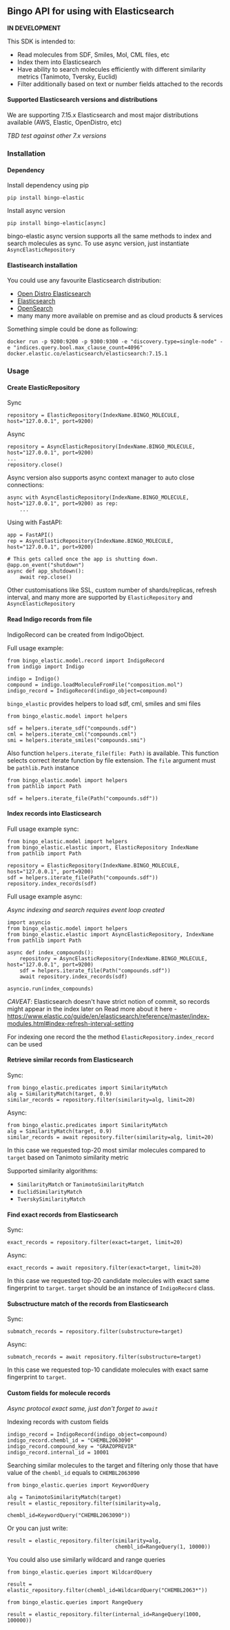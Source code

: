 ## Bingo API for using with Elasticsearch

**IN DEVELOPMENT**

This SDK is intended to:

- Read molecules from SDF, Smiles, Mol, CML files, etc
- Index them into Elasticsearch
- Have ability to search molecules efficiently with different similarity metrics (Tanimoto, Tversky, Euclid)
- Filter additionally based on text or number fields attached to the records

#### Supported Elasticsearch versions and distributions

We are supporting 7.15.x Elasticsearch and most major distributions available (AWS, Elastic, OpenDistro, etc)

*TBD test against other 7.x versions*

### Installation

#### Dependency

Install dependency using pip

```
pip install bingo-elastic
```

Install async version

```
pip install bingo-elastic[async]
```

bingo-elastic async version supports all the same methods to index and search
molecules as sync. To use async version, just instantiate `AsyncElasticRepository`


#### Elastisearch installation

You could use any favourite Elasticsearch distribution:

- [Open Distro Elasticsearch](https://opendistro.github.io/for-elasticsearch-docs/docs/install/)
- [Elasticsearch](https://www.elastic.co/guide/en/elasticsearch/reference/current/install-elasticsearch.html)
- [OpenSearch](https://opensearch.org/docs/latest/opensearch/install/index/)
- many many more available on premise and as cloud products & services

Something simple could be done as following:

```
docker run -p 9200:9200 -p 9300:9300 -e "discovery.type=single-node" -e "indices.query.bool.max_clause_count=4096" docker.elastic.co/elasticsearch/elasticsearch:7.15.1
```

### Usage

#### Create ElasticRepository

Sync

```
repository = ElasticRepository(IndexName.BINGO_MOLECULE, host="127.0.0.1", port=9200)
```

Async

```
repository = AsyncElasticRepository(IndexName.BINGO_MOLECULE, host="127.0.0.1", port=9200)
...
repository.close()
```

Async version also supports async context manager to auto close connections:

```
async with AsyncElasticRepository(IndexName.BINGO_MOLECULE, host="127.0.0.1", port=9200) as rep:
    ...
```

Using with FastAPI:

```
app = FastAPI()
rep = AsyncElasticRepository(IndexName.BINGO_MOLECULE, host="127.0.0.1", port=9200)

# This gets called once the app is shutting down.
@app.on_event("shutdown")
async def app_shutdown():
    await rep.close()
```


Other customisations like SSL, custom number of shards/replicas, refresh interval, and many more are supported by `ElasticRepository` and `AsyncElasticRepository`

#### Read Indigo records from file

IndigoRecord can be created from IndigoObject.

Full usage example:
```
from bingo_elastic.model.record import IndigoRecord
from indigo import Indigo

indigo = Indigo()
compound = indigo.loadMoleculeFromFile("composition.mol")
indigo_record = IndigoRecord(indigo_object=compound)
```

`bingo_elastic` provides helpers to load sdf, cml, smiles and smi files

```
from bingo_elastic.model import helpers

sdf = helpers.iterate_sdf("compounds.sdf")
cml = helpers.iterate_cml("compounds.cml")
smi = helpers.iterate_smiles("compounds.smi")
```

Also function `helpers.iterate_file(file: Path)` is available. This function
selects correct iterate function by file extension. The `file` argument must
be `pathlib.Path` instance

```
from bingo_elastic.model import helpers
from pathlib import Path

sdf = helpers.iterate_file(Path("compounds.sdf"))
```


#### Index records into Elasticsearch

Full usage example sync:

```
from bingo_elastic.model import helpers
from bingo_elastic.elastic import, ElasticRepository IndexName
from pathlib import Path

repository = ElasticRepository(IndexName.BINGO_MOLECULE, host="127.0.0.1", port=9200)
sdf = helpers.iterate_file(Path("compounds.sdf"))
repository.index_records(sdf)
```

Full usage example async:

_Async indexing and search requires event loop created_

```
import asyncio
from bingo_elastic.model import helpers
from bingo_elastic.elastic import AsyncElasticRepository, IndexName
from pathlib import Path

async def index_compounds():
    repository = AsyncElasticRepository(IndexName.BINGO_MOLECULE, host="127.0.0.1", port=9200)
    sdf = helpers.iterate_file(Path("compounds.sdf"))
    await repository.index_records(sdf)

asyncio.run(index_compounds)

```

*CAVEAT*: Elasticsearch doesn't have strict notion of commit, so records might appear in the index later on
Read more about it here -  https://www.elastic.co/guide/en/elasticsearch/reference/master/index-modules.html#index-refresh-interval-setting

For indexing one record the the method `ElasticRepository.index_record` can be used

#### Retrieve similar records from Elasticsearch

Sync:
```
from bingo_elastic.predicates import SimilarityMatch
alg = SimilarityMatch(target, 0.9)
similar_records = repository.filter(similarity=alg, limit=20)
```

Async:
```
from bingo_elastic.predicates import SimilarityMatch
alg = SimilarityMatch(target, 0.9)
similar_records = await repository.filter(similarity=alg, limit=20)
```

In this case we requested top-20 most similar molecules compared to `target` based on Tanimoto similarity metric

Supported similarity algorithms:
- `SimilarityMatch` or `TanimotoSimilarityMatch`
- `EuclidSimilarityMatch`
- `TverskySimilarityMatch`

#### Find exact records from Elasticsearch

Sync:
```
exact_records = repository.filter(exact=target, limit=20)
```

Async:
```
exact_records = await repository.filter(exact=target, limit=20)
```

In this case we requested top-20 candidate molecules with exact same fingerprint to `target`.
`target` should be an instance of `IndigoRecord` class.


#### Subsctructure match of the records from Elasticsearch

Sync:
```
submatch_records = repository.filter(substructure=target)
```

Async:
```
submatch_records = await repository.filter(substructure=target)
```

In this case we requested top-10 candidate molecules with exact same fingerprint to `target`.

#### Custom fields for molecule records

_Async protocol exact same, just don't forget to `await`_

Indexing records with custom fields

```
indigo_record = IndigoRecord(indigo_object=compound)
indigo_record.chembl_id = "CHEMBL2063090"
indigo_record.compound_key = "GRAZOPREVIR"
indigo_record.internal_id = 10001
```

Searching similar molecules to the target and filtering only those that have value of the `chembl_id` equals to `CHEMBL2063090`

```
from bingo_elastic.queries import KeywordQuery

alg = TanimotoSimilarityMatch(target)
result = elastic_repository.filter(similarity=alg,
                                   chembl_id=KeywordQuery("CHEMBL2063090"))
```

Or you can just write:

```
result = elastic_repository.filter(similarity=alg,
                                   chembl_id=RangeQuery(1, 10000))
```


You could also use similarly wildcard and range queries

```
from bingo_elastic.queries import WildcardQuery

result = elastic_repository.filter(chembl_id=WildcardQuery("CHEMBL2063*"))

```

```
from bingo_elastic.queries import RangeQuery

result = elastic_repository.filter(internal_id=RangeQuery(1000, 100000))

```
